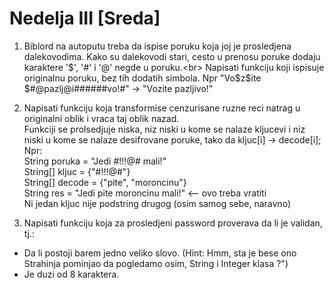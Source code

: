 # Nedelja III [Sreda]


1. Biblord na autoputu treba da ispise poruku koja joj je prosledjena dalekovodima. Kako su dalekovodi stari, cesto u prenosu poruke dodaju karaktere '$', '#' i '@' negde u poruku.<br>
  Napisati funkciju koji ispisuje originalnu poruku, bez tih dodatih simbola. Npr "Vo$z$ite $#@pazlj@i######vo!#" -> "Vozite pazljivo!"<br>
  
2. Napisati funkciju koja transformise cenzurisane ruzne reci natrag u originalni oblik i vraca taj oblik nazad.<br>
   Funkciji se prolsedjuje niska, niz niski u kome se nalaze kljucevi i niz niski u kome se nalaze desifrovane poruke, tako da kljuc[i] -> decode[i];<br>
   Npr:<br>
   String poruka = "Jedi #$%^ !@#$!!!@# mali!"<br>
   String[] kljuc = {"#$%^", "!@#$!!!@#"}<br>
   String[] decode = {"pite", "moroncinu"}<br>
   String res = "Jedi pite moroncinu mali!" <-- ovo treba vratiti<br> 
  Ni jedan kljuc nije podstring drugog (osim samog sebe, naravno)

3. Napisati funkciju koja za prosledjeni password proverava da li je validan, tj.:<br>
  - Da li postoji barem jedno veliko slovo. (Hint: Hmm, sta je bese ono Strahinja pominjao da pogledamo osim, String i Integer klasa ?")
  - Je duzi od 8 karaktera.
  
